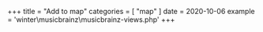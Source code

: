 +++
title = "Add to map"
categories = [ "map" ]
date = 2020-10-06
example = 'winter\musicbrainz\musicbrainz-views.php'
+++
